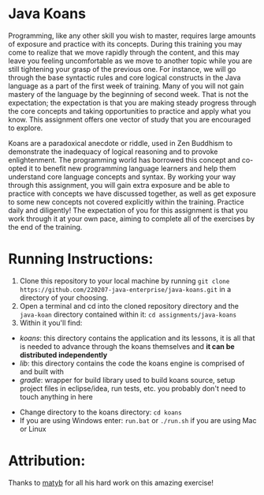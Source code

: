 # Java Koans 

Programming, like any other skill you wish to master, requires large amounts of exposure and practice with its concepts. During this training you may come to realize that we move rapidly through the content, and this may leave you feeling uncomfortable as we move to another topic while you are still tightening your grasp of the previous one. For instance, we will go through the base syntactic rules and core logical constructs in the Java language as a part of the first week of training. Many of you will not gain mastery of the language by the beginning of second week. That is not the expectation; the expectation is that you are making steady progress through the core concepts and taking opportunities to practice and apply what you know. This assignment offers one vector of study that you are encouraged to explore.

Koans are a paradoxical anecdote or riddle, used in Zen Buddhism to demonstrate the inadequacy of logical reasoning and to provoke enlightenment. The programming world has borrowed this concept and co-opted it to benefit new programming language learners and help them understand core language concepts and syntax. By working your way through this assignment, you will gain extra exposure and be able to practice with concepts we have discussed together, as well as get exposure to some new concepts not covered explicitly within the training. Practice daily and diligently! The expectation of you for this assignment is that you work through it at your own pace, aiming to complete all of the exercises by the end of the training.



Running Instructions:
=====================
1. Clone this repository to your local machine by running `git clone https://github.com/220207-java-enterprise/java-koans.git` in a directory of your choosing.
2. Open a terminal and cd into the cloned repository directory and the `java-koan` directory contained within it: `cd assignments/java-koans`
3. Within it you'll find:
  - *koans*: this directory contains the application and its lessons, it is all that is needed to advance through the koans themselves and **it can be distributed independently**
  - *lib*: this directory contains the code the koans engine is comprised of and built with
  - *gradle*: wrapper for build library used to build koans source, setup project files in eclipse/idea, run tests, etc. you probably don't need to touch anything in here
* Change directory to the koans directory: `cd koans`
* If you are using Windows enter: `run.bat` or `./run.sh` if you are using Mac or Linux

Attribution:
============

Thanks to [matyb](https://github.com/matyb) for all his hard work on this amazing exercise!

